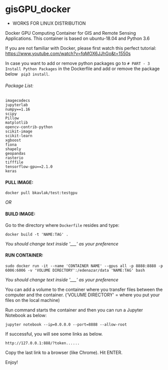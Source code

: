 # gisGPU_docker
- WORKS FOR LINUX DISTRIBUTION

Docker GPU Computing Container for GIS and Remote Sensing Applications. This container is based on ubuntu-18.04 and Python 3.6

If you are not familiar with Docker, please first watch this perfect tutorial: https://www.youtube.com/watch?v=fqMOX6JJhGo&t=1550s 

In case you want to add or remove python packages go to ```# PART - 3 Install Python Packages``` in the Dockerfile and add or remove the package below  ``` pip3 install```.

###### Package List:
```
imagecodecs
jupyterlab
numpy==1.16
scipy
Pillow
matplotlib
opencv-contrib-python
scikit-image
scikit-learn
xgboost
fiona
shapely
geopandas
rasterio
tifffile
tensorflow-gpu==2.1.0
keras

```

#### PULL IMAGE:

```
docker pull bkavlak/test:testgpu
```
*OR*
#### BUILD IMAGE:

Go to the directory where ```Dockerfile``` resides and type:
```
docker build -t 'NAME:TAG' .
```
*You should change text inside '___' as your preference*

#### RUN CONTAINER:

```
sudo docker run -it --name 'CONTAINER NAME' --gpus all -p 8888:8888 -p 6006:6006 -v 'VOLUME DIRECTORY':/edenazar/data 'NAME:TAG' bash
```
*You should change text inside '___' as your preference*

You can add a volume to the container where you transfer files between the computer and the container. ('VOLUME DIRECTORY' = where you put your files on the local machine)

Run command starts the container and then you can run a Jupyter Notebook as below:
 
```
jupyter notebook --ip=0.0.0.0 --port=8888 --allow-root
```
If successful, you will see some links as below.

```
http://127.0.0.1:888/?token......
```

Copy the last link to a browser (like Chrome). Hit ENTER.

Enjoy!
